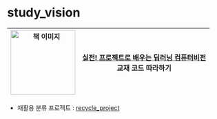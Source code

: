# study_vision
| <img src="https://github.com/user-attachments/assets/35632593-ebc9-4531-9046-58d6fab9c252" alt="책 이미지" width="150">  | [실전! 프로젝트로 배우는 딥러닝 컴퓨터비전](https://product.kyobobook.co.kr/detail/S000211812215) <br/> **교재 코드 따라하기**|
|------------------------------------------------------------------------------------------------|---------------------------------------------------------------------------------------------------------------------------------------------------------------------------------|
  - 재활용 분류 프로젝트 : [recycle_project](https://github.com/aifornature/study_vision/tree/main/recycle_project)
